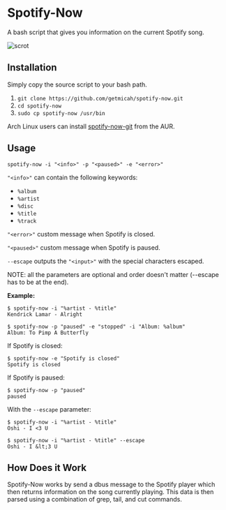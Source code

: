 # Spotify-Now

A bash script that gives you information on the current Spotify song.

![scrot](https://raw.githubusercontent.com/getmicah/spotify-now/master/scrot.png)


## Installation
Simply copy the source script to your bash path.

1. `git clone https://github.com/getmicah/spotify-now.git`
2. `cd spotify-now`
3. `sudo cp spotify-now /usr/bin`

Arch Linux users can install [spotify-now-git](https://aur.archlinux.org/packages/spotify-now-git) from the AUR.


## Usage

`spotify-now -i "<info>" -p "<paused>" -e "<error>"`

`"<info>"` can contain the following keywords:

* `%album`
* `%artist`
* `%disc`
* `%title`
* `%track`

`"<error>"` custom message when Spotify is closed.

`"<paused>"` custom message when Spotify is paused.

`--escape` outputs the `"<input>"` with the special characters escaped.

NOTE: all the parameters are optional and order doesn't matter (--escape has to be at the end).

**Example:**

```
$ spotify-now -i "%artist - %title"
Kendrick Lamar - Alright
```

```
$ spotify-now -p "paused" -e "stopped" -i "Album: %album"
Album: To Pimp A Butterfly
```

If Spotify is closed:

```
$ spotify-now -e "Spotify is closed"
Spotify is closed
```

If Spotify is paused:

```
$ spotify-now -p "paused"
paused
```

With the `--escape` parameter:
```
$ spotify-now -i "%artist - %title"
Oshi - I <3 U

$ spotify-now -i "%artist - %title" --escape
Oshi - I &lt;3 U
```


## How Does it Work
Spotify-Now works by send a dbus message to the Spotify player which then 
returns information on the song currently playing. This data is then parsed using a combination of grep, tail, and cut commands.
